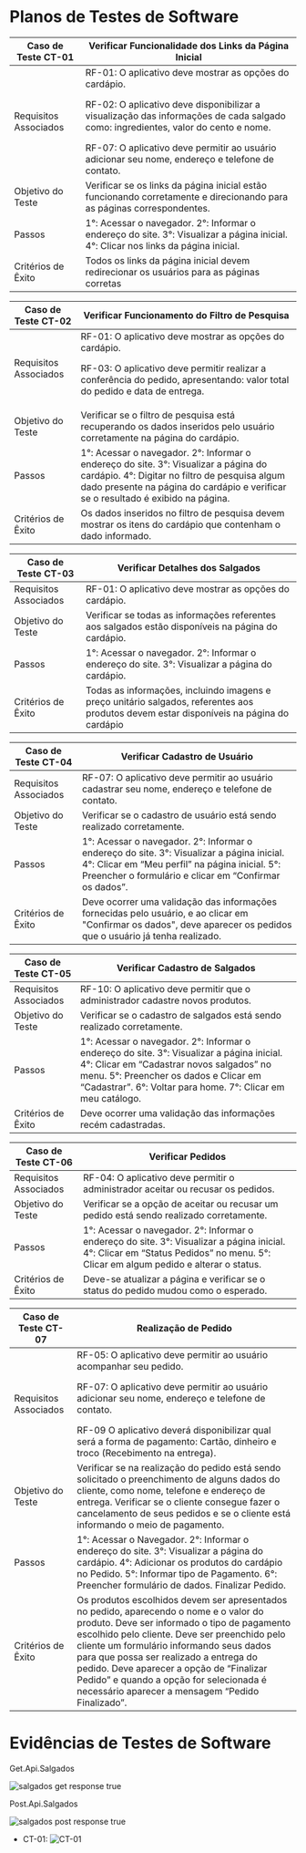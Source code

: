# Planos de Testes de Software

| Caso de Teste CT-01   | Verificar Funcionalidade dos Links da Página Inicial                                                                                                                                                                                                                                              |
| --------------------- | ------------------------------------------------------------------------------------------------------------------------------------------------------------------------------------------------------------------------------------------------------------------------------------------------- |
| Requisitos Associados | RF-01: O aplicativo deve mostrar as opções do cardápio. <p>RF-02: O aplicativo deve disponibilizar a visualização das informações de cada salgado como: ingredientes, valor do cento e nome.</p> RF-07: O aplicativo deve permitir ao usuário adicionar seu nome, endereço e telefone de contato. |
| Objetivo do Teste     | Verificar se os links da página inicial estão funcionando corretamente e direcionando para as páginas correspondentes.                                                                                                                                                                            |
| Passos                | 1°: Acessar o navegador. 2°: Informar o endereço do site. 3°: Visualizar a página inicial. 4°: Clicar nos links da página inicial.                                                                                                                                                                |
| Critérios de Êxito    | Todos os links da página inicial devem redirecionar os usuários para as páginas corretas                                                                                                                                                                                                          |

| Caso de Teste CT-02   | Verificar Funcionamento do Filtro de Pesquisa                                                                                                                                                                              |
| --------------------- | -------------------------------------------------------------------------------------------------------------------------------------------------------------------------------------------------------------------------- |
| Requisitos Associados | RF-01: O aplicativo deve mostrar as opções do cardápio. <p>RF-03: O aplicativo deve permitir realizar a conferência do pedido, apresentando: valor total do pedido e data de entrega. </p>                                 |
| Objetivo do Teste     | Verificar se o filtro de pesquisa está recuperando os dados inseridos pelo usuário corretamente na página do cardápio.                                                                                                     |
| Passos                | 1°: Acessar o navegador. 2°: Informar o endereço do site. 3°: Visualizar a página do cardápio. 4°: Digitar no filtro de pesquisa algum dado presente na página do cardápio e verificar se o resultado é exibido na página. |
| Critérios de Êxito    | Os dados inseridos no filtro de pesquisa devem mostrar os itens do cardápio que contenham o dado informado.                                                                                                                |

| Caso de Teste CT-03   | Verificar Detalhes dos Salgados                                                                                                          |
| --------------------- | ---------------------------------------------------------------------------------------------------------------------------------------- |
| Requisitos Associados | RF-01: O aplicativo deve mostrar as opções do cardápio.                                                                                  |
| Objetivo do Teste     | Verificar se todas as informações referentes aos salgados estão disponíveis na página do cardápio.                                       |
| Passos                | 1°: Acessar o navegador. 2°: Informar o endereço do site. 3°: Visualizar a página do cardápio.                                           |
| Critérios de Êxito    | Todas as informações, incluindo imagens e preço unitário salgados, referentes aos produtos devem estar disponíveis na página do cardápio |

| Caso de Teste CT-04   | Verificar Cadastro de Usuário                                                                                                                                                                         |
| --------------------- | ----------------------------------------------------------------------------------------------------------------------------------------------------------------------------------------------------- |
| Requisitos Associados | RF-07: O aplicativo deve permitir ao usuário cadastrar seu nome, endereço e telefone de contato.                                                                                                      |
| Objetivo do Teste     | Verificar se o cadastro de usuário está sendo realizado corretamente.                                                                                                                                 |
| Passos                | 1°: Acessar o navegador. 2°: Informar o endereço do site. 3°: Visualizar a página inicial. 4°: Clicar em “Meu perfil” na página inicial. 5°: Preencher o formulário e clicar em “Confirmar os dados”. |
| Critérios de Êxito    | Deve ocorrer uma validação das informações fornecidas pelo usuário, e ao clicar em "Confirmar os dados", deve aparecer os pedidos que o usuário já tenha realizado.                                   |

| Caso de Teste CT-05   | Verificar Cadastro de Salgados                                                                                                                                                                                                                 |
| --------------------- | ---------------------------------------------------------------------------------------------------------------------------------------------------------------------------------------------------------------------------------------------- |
| Requisitos Associados | RF-10: O aplicativo deve permitir que o administrador cadastre novos produtos.                                                                                                                                                                 |
| Objetivo do Teste     | Verificar se o cadastro de salgados está sendo realizado corretamente.                                                                                                                                                                         |
| Passos                | 1°: Acessar o navegador. 2°: Informar o endereço do site. 3°: Visualizar a página inicial. 4°: Clicar em “Cadastrar novos salgados” no menu. 5°: Preencher os dados e Clicar em “Cadastrar”. 6°: Voltar para home. 7°: Clicar em meu catálogo. |
| Critérios de Êxito    | Deve ocorrer uma validação das informações recém cadastradas.                                                                                                                                                                                  |

| Caso de Teste CT-06   | Verificar Pedidos                                                                                                                                                                 |
| --------------------- | --------------------------------------------------------------------------------------------------------------------------------------------------------------------------------- |
| Requisitos Associados | RF-04: O aplicativo deve permitir o administrador aceitar ou recusar os pedidos.                                                                                                  |
| Objetivo do Teste     | Verificar se a opção de aceitar ou recusar um pedido está sendo realizado corretamente.                                                                                           |
| Passos                | 1°: Acessar o navegador. 2°: Informar o endereço do site. 3°: Visualizar a página inicial. 4°: Clicar em “Status Pedidos” no menu. 5°: Clicar em algum pedido e alterar o status. |
| Critérios de Êxito    | Deve-se atualizar a página e verificar se o status do pedido mudou como o esperado.                                                                                               |

| Caso de Teste CT-07   | Realização de Pedido                                                                                                                                                                                                                                                                                                                                                                                                      |
| --------------------- | ------------------------------------------------------------------------------------------------------------------------------------------------------------------------------------------------------------------------------------------------------------------------------------------------------------------------------------------------------------------------------------------------------------------------- |
| Requisitos Associados | RF-05: O aplicativo deve permitir ao usuário acompanhar seu pedido. <p>RF-07: O aplicativo deve permitir ao usuário adicionar seu nome, endereço e telefone de contato.</p> RF-09 O aplicativo deverá disponibilizar qual será a forma de pagamento: Cartão, dinheiro e troco (Recebimento na entrega).                                                                                                                   |
| Objetivo do Teste     | Verificar se na realização do pedido está sendo solicitado o preenchimento de alguns dados do cliente, como nome, telefone e endereço de entrega. Verificar se o cliente consegue fazer o cancelamento de seus pedidos e se o cliente está informando o meio de pagamento.                                                                                                                                                |
| Passos                | 1°: Acessar o Navegador. 2°: Informar o endereço do site. 3°: Visualizar a página do cardápio. 4°: Adicionar os produtos do cardápio no Pedido. 5°: Informar tipo de Pagamento. 6°: Preencher formulário de dados. Finalizar Pedido.                                                                                                                                                                                      |
| Critérios de Êxito    | Os produtos escolhidos devem ser apresentados no pedido, aparecendo o nome e o valor do produto. Deve ser informado o tipo de pagamento escolhido pelo cliente. Deve ser preenchido pelo cliente um formulário informando seus dados para que possa ser realizado a entrega do pedido. Deve aparecer a opção de “Finalizar Pedido” e quando a opção for selecionada é necessário aparecer a mensagem “Pedido Finalizado”. |

# Evidências de Testes de Software

Get.Api.Salgados

![salgados get response true](https://github.com/ICEI-PUC-Minas-PMV-ADS/pmv-ads-2023-2-e5-proj-empext-t1-pmv-ads-2023-2-e5-proj-salgados-meire/assets/89323922/d6f7c4cf-c0eb-47aa-8e41-b93b5370afa4)

Post.Api.Salgados

![salgados post response true](https://github.com/ICEI-PUC-Minas-PMV-ADS/pmv-ads-2023-2-e5-proj-empext-t1-pmv-ads-2023-2-e5-proj-salgados-meire/assets/89323922/a9a62b3b-5fa7-40ad-9dfb-ebf9f1a840c6)

* CT-01:
![CT-01](https://github.com/ICEI-PUC-Minas-PMV-ADS/pmv-ads-2023-2-e5-proj-empext-t1-pmv-ads-2023-2-e5-proj-salgados-meire/docs/img/CT-01.gif)
